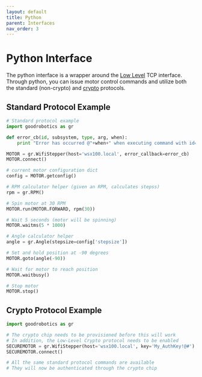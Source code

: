 ```yaml
---
layout: default
title: Python
parent: Interfaces
nav_order: 3
---
```

# Python Interface
The python interface is a wrapper around the [Low Level](/interfaces/low-level.html) TCP interface. Through python, you can issue motor control commands and utilize both the standard (non-crypto) and [crypto](/crypto-authentication.html) protocols.

## Standard Protocol Example
```python
# Standard protocol example
import goodrobotics as gr

def error_cb(id, subsystem, type, arg, when):
	print "Error has occurred @"+when+" when executing command with id="+id

MOTOR = gr.WifiStepper(host='wsx100.local', error_callback=error_cb)
MOTOR.connect()

# current motor configuration dict
config = MOTOR.getconfig()

# RPM calculator helper (given an RPM, calculates stepss)
rpm = gr.RPM()

# Spin motor at 30 RPM
MOTOR.run(MOTOR.FORWARD, rpm(30))

# Wait 5 seconds (motor will be spinning)
MOTOR.waitms(5 * 1000)

# Angle calculator helper
angle = gr.Angle(stepsize=config['stepsize'])

# Set and hold position at -90 degrees
MOTOR.goto(angle(-90))

# Wait for motor to reach position
MOTOR.waitbusy()

# Stop motor
MOTOR.stop()
```

## Crypto Protocol Example
```python
import goodrobotics as gr

# The crypto chip needs to be provisioned before this will work
# In addition, the Low-Level Crypto protocol needs to be enabled 
SECUREMOTOR = gr.WifiStepper(host='wsx100.local', key='My_AuthKey!@#')
SECUREMOTOR.connect()

# All the same standard protocol commands are available
# They will now be authenticated through the crypto chip
```
